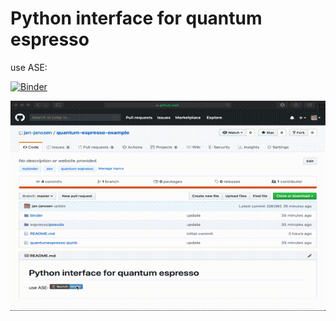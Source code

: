 # Python interface for quantum espresso
use ASE: 

[![Binder](https://mybinder.org/badge_logo.svg)](https://mybinder.org/v2/gh/jan-janssen/quantum-espresso-example/master?filepath=quantumespresso.ipynb)

![Preview](qe.gif)
